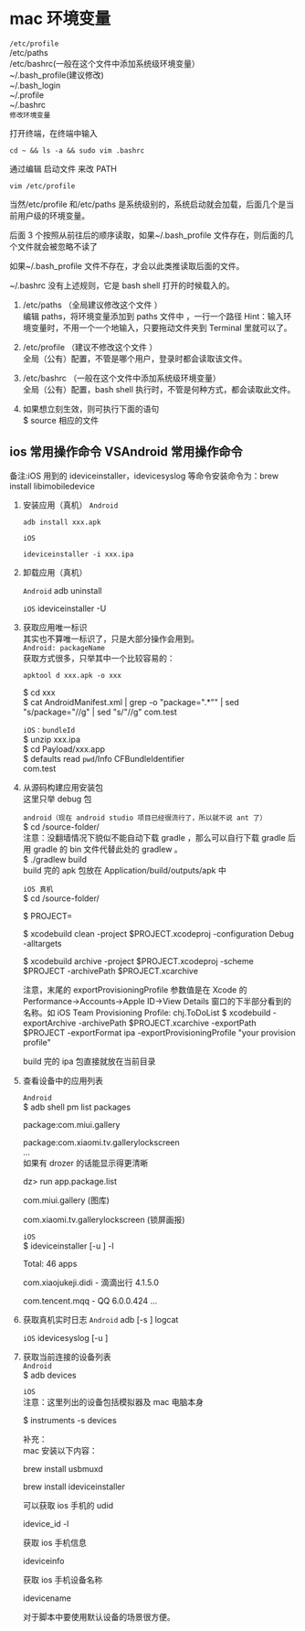 # mac 环境变量

`/etc/profile`  
/etc/paths  
/etc/bashrc(一般在这个文件中添加系统级环境变量）  
~/.bash_profile(建议修改)  
~/.bash_login  
~/.profile  
~/.bashrc  
`修改环境变量`

打开终端，在终端中输入

```shell
cd ~ && ls -a && sudo vim .bashrc
```

通过编辑 启动文件 来改 PATH

```shell
vim /etc/profile
```

当然/etc/profile 和/etc/paths 是系统级别的，系统启动就会加载，后面几个是当前用户级的环境变量。

后面 3 个按照从前往后的顺序读取，如果~/.bash_profile 文件存在，则后面的几个文件就会被忽略不读了

如果~/.bash_profile 文件不存在，才会以此类推读取后面的文件。

~/.bashrc 没有上述规则，它是 bash shell 打开的时候载入的。

1. /etc/paths （全局建议修改这个文件 ）  
   编辑 paths，将环境变量添加到 paths 文件中 ，一行一个路径
   Hint：输入环境变量时，不用一个一个地输入，只要拖动文件夹到 Terminal 里就可以了。

2. /etc/profile （建议不修改这个文件 ）  
   全局（公有）配置，不管是哪个用户，登录时都会读取该文件。

3. /etc/bashrc （一般在这个文件中添加系统级环境变量）  
   全局（公有）配置，bash shell 执行时，不管是何种方式，都会读取此文件。

4. 如果想立刻生效，则可执行下面的语句  
   \$ source 相应的文件

## ios 常用操作命令 VSAndroid 常用操作命令

备注:iOS 用到的 ideviceinstaller，idevicesyslog 等命令安装命令为：brew install libimobiledevice

1. 安装应用（真机）
   `Android`

   ```shell
   adb install xxx.apk
   ```

   `iOS`

   ```shell
   ideviceinstaller -i xxx.ipa
   ```

2. 卸载应用（真机）

   `Android`
   adb uninstall <packageName>

   `iOS`
   ideviceinstaller -U <bundleId>

3. 获取应用唯一标识  
   其实也不算唯一标识了，只是大部分操作会用到。  
   `Android: packageName`  
   获取方式很多，只举其中一个比较容易的：

   ```shell
   apktool d xxx.apk -o xxx
   ```

   $ cd xxx  
   $ cat AndroidManifest.xml | grep -o "package=\".\*\"" | sed "s/package=\"//g" | sed "s/\"//g"
   com.test

   `iOS：bundleId`  
   $ unzip xxx.ipa  
   $ cd Payload/xxx.app  
   \$ defaults read `pwd`/Info CFBundleIdentifier  
   com.test

4. 从源码构建应用安装包  
   这里只举 debug 包

   `android（现在 android studio 项目已经很流行了，所以就不说 ant 了）`  
   $ cd /source-folder/  
   注意：没翻墙情况下貌似不能自动下载 gradle ，那么可以自行下载 gradle 后用 gradle 的 bin 文件代替此处的 gradlew 。  
   $ ./gradlew build  
   build 完的 apk 包放在 Application/build/outputs/apk 中

   `iOS 真机`  
   \$ cd /source-folder/

   \$ PROJECT=<your-project-name>

   $ xcodebuild clean -project $PROJECT.xcodeproj -configuration Debug -alltargets

   $ xcodebuild archive -project $PROJECT.xcodeproj -scheme $PROJECT -archivePath $PROJECT.xcarchive

   注意，末尾的 exportProvisioningProfile 参数值是在 Xcode 的 Performance->Accounts->Apple ID->View Details 窗口的下半部分看到的名称。如 iOS Team Provisioning Profile: chj.ToDoList
   $ xcodebuild -exportArchive -archivePath $PROJECT.xcarchive -exportPath \$PROJECT -exportFormat ipa -exportProvisioningProfile "your provision profile"

   build 完的 ipa 包直接就放在当前目录

5. 查看设备中的应用列表

   `Android`  
    \$ adb shell pm list packages

   package:com.miui.gallery

   package:com.xiaomi.tv.gallerylockscreen  
    ...  
    如果有 drozer 的话能显示得更清晰

   dz> run app.package.list

   com.miui.gallery (图库)

   com.xiaomi.tv.gallerylockscreen (锁屏画报)

   `iOS`  
    \$ ideviceinstaller [-u <device-udid>] -l

   Total: 46 apps

   com.xiaojukeji.didi - 滴滴出行 4.1.5.0

   com.tencent.mqq - QQ 6.0.0.424
   ...

6. 获取真机实时日志
   `Android`
   adb [-s <device-name>] logcat

   `iOS`
   idevicesyslog [-u <device-udid>]

7. 获取当前连接的设备列表  
   `Android`  
   \$ adb devices

   `iOS`  
   注意：这里列出的设备包括模拟器及 mac 电脑本身

   \$ instruments -s devices

   补充：  
    mac 安装以下内容：

   brew install usbmuxd

   brew install ideviceinstaller

   可以获取 ios 手机的 udid

   idevice_id -l

   获取 ios 手机信息

   ideviceinfo

   获取 ios 手机设备名称

   idevicename

   对于脚本中要使用默认设备的场景很方便。
